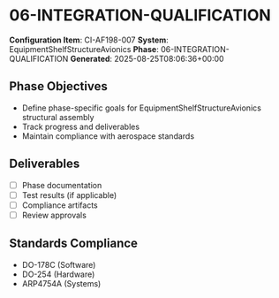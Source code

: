 # 06-INTEGRATION-QUALIFICATION

**Configuration Item**: CI-AF198-007
**System**: EquipmentShelfStructureAvionics
**Phase**: 06-INTEGRATION-QUALIFICATION
**Generated**: 2025-08-25T08:06:36+00:00

## Phase Objectives
- Define phase-specific goals for EquipmentShelfStructureAvionics structural assembly
- Track progress and deliverables
- Maintain compliance with aerospace standards

## Deliverables
- [ ] Phase documentation
- [ ] Test results (if applicable)
- [ ] Compliance artifacts
- [ ] Review approvals

## Standards Compliance
- DO-178C (Software)
- DO-254 (Hardware)
- ARP4754A (Systems)

